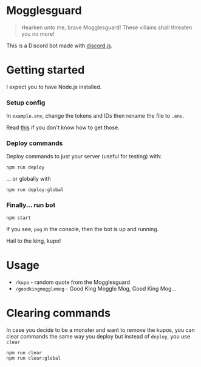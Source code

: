 # Mogglesguard

> Hearken unto me, brave Mogglesguard! These villains shall threaten you no more!

This is a Discord bot made with [discord.js](https://discord.js.org/#/).

# Getting started

I expect you to have Node.js installed.

### Setup config

In `example.env`, change the tokens and IDs then rename the file to `.env`.

Read [this](https://discordjs.guide/preparations/setting-up-a-bot-application.html) if you don't know how to get those.

### Deploy commands

Deploy commands to just your server (useful for testing) with:
    
    npm run deploy

... or globally with

    npm run deploy:global

### Finally... run bot

    npm start

If you see, `pog` in the console, then the bot is up and running.

Hail to the king, kupo!

# Usage

- `/kupo` - random quote from the Mogglesguard
- `/goodkingmogglemog` - Good King Moggle Mog, Good King Mog...

# Clearing commands

In case you decide to be a monster and want to remove the kupos, you can clear commands the same way you deploy but instead of `deploy`, you use `clear`

    npm run clear
    npm run clear:global
    
